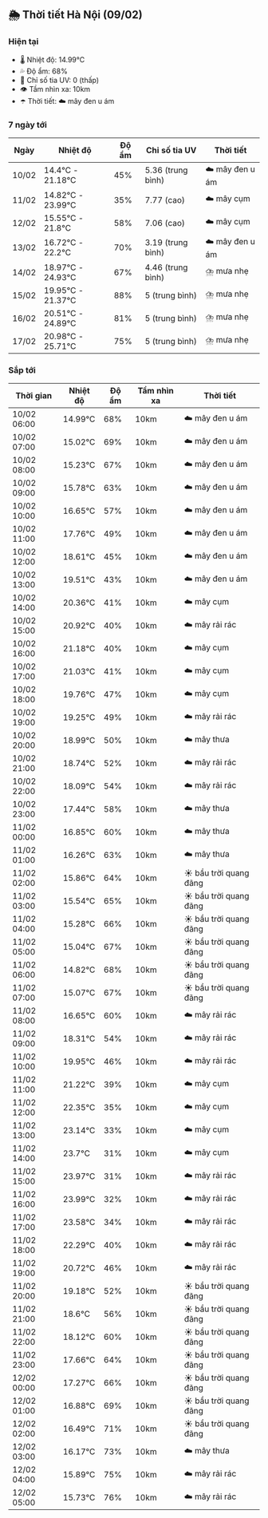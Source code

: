 ## 🌦️ Thời tiết Hà Nội (09/02)

### Hiện tại

- 🌡️ Nhiệt độ: 14.99℃
- 💦 Độ ẩm: 68%
- 🌟 Chỉ số tia UV: 0 (thấp)
- 👁️ Tầm nhìn xa: 10km
- ☂️ Thời tiết: ☁️ mây đen u ám

### 7 ngày tới

| Ngày | Nhiệt độ | Độ ẩm | Chỉ số tia UV | Thời tiết |
| --- | --- | --- | --- | --- |
| 10/02 | 14.4℃ - 21.18℃ | 45% | 5.36 (trung bình) | ☁️ mây đen u ám |
| 11/02 | 14.82℃ - 23.99℃ | 35% | 7.77 (cao) | ☁️ mây cụm |
| 12/02 | 15.55℃ - 21.8℃ | 58% | 7.06 (cao) | ☁️ mây cụm |
| 13/02 | 16.72℃ - 22.2℃ | 70% | 3.19 (trung bình) | ☁️ mây đen u ám |
| 14/02 | 18.97℃ - 24.93℃ | 67% | 4.46 (trung bình) | ⛈️ mưa nhẹ |
| 15/02 | 19.95℃ - 21.37℃ | 88% | 5 (trung bình) | ⛈️ mưa nhẹ |
| 16/02 | 20.51℃ - 24.89℃ | 81% | 5 (trung bình) | ⛈️ mưa nhẹ |
| 17/02 | 20.98℃ - 25.71℃ | 75% | 5 (trung bình) | ⛈️ mưa nhẹ |

### Sắp tới

| Thời gian | Nhiệt độ | Độ ẩm | Tầm nhìn xa | Thời tiết |
| --- | --- | --- | --- | --- |
| 10/02 06:00 | 14.99℃ | 68% | 10km | ☁️ mây đen u ám |
| 10/02 07:00 | 15.02℃ | 69% | 10km | ☁️ mây đen u ám |
| 10/02 08:00 | 15.23℃ | 67% | 10km | ☁️ mây đen u ám |
| 10/02 09:00 | 15.78℃ | 63% | 10km | ☁️ mây đen u ám |
| 10/02 10:00 | 16.65℃ | 57% | 10km | ☁️ mây đen u ám |
| 10/02 11:00 | 17.76℃ | 49% | 10km | ☁️ mây đen u ám |
| 10/02 12:00 | 18.61℃ | 45% | 10km | ☁️ mây đen u ám |
| 10/02 13:00 | 19.51℃ | 43% | 10km | ☁️ mây đen u ám |
| 10/02 14:00 | 20.36℃ | 41% | 10km | ☁️ mây cụm |
| 10/02 15:00 | 20.92℃ | 40% | 10km | ☁️ mây rải rác |
| 10/02 16:00 | 21.18℃ | 40% | 10km | ☁️ mây cụm |
| 10/02 17:00 | 21.03℃ | 41% | 10km | ☁️ mây cụm |
| 10/02 18:00 | 19.76℃ | 47% | 10km | ☁️ mây cụm |
| 10/02 19:00 | 19.25℃ | 49% | 10km | ☁️ mây rải rác |
| 10/02 20:00 | 18.99℃ | 50% | 10km | ☁️ mây thưa |
| 10/02 21:00 | 18.74℃ | 52% | 10km | ☁️ mây rải rác |
| 10/02 22:00 | 18.09℃ | 54% | 10km | ☁️ mây rải rác |
| 10/02 23:00 | 17.44℃ | 58% | 10km | ☁️ mây thưa |
| 11/02 00:00 | 16.85℃ | 60% | 10km | ☁️ mây thưa |
| 11/02 01:00 | 16.26℃ | 63% | 10km | ☁️ mây thưa |
| 11/02 02:00 | 15.86℃ | 64% | 10km | ☀️ bầu trời quang đãng |
| 11/02 03:00 | 15.54℃ | 65% | 10km | ☀️ bầu trời quang đãng |
| 11/02 04:00 | 15.28℃ | 66% | 10km | ☀️ bầu trời quang đãng |
| 11/02 05:00 | 15.04℃ | 67% | 10km | ☀️ bầu trời quang đãng |
| 11/02 06:00 | 14.82℃ | 68% | 10km | ☀️ bầu trời quang đãng |
| 11/02 07:00 | 15.07℃ | 67% | 10km | ☀️ bầu trời quang đãng |
| 11/02 08:00 | 16.65℃ | 60% | 10km | ☁️ mây rải rác |
| 11/02 09:00 | 18.31℃ | 54% | 10km | ☁️ mây rải rác |
| 11/02 10:00 | 19.95℃ | 46% | 10km | ☁️ mây rải rác |
| 11/02 11:00 | 21.22℃ | 39% | 10km | ☁️ mây cụm |
| 11/02 12:00 | 22.35℃ | 35% | 10km | ☁️ mây cụm |
| 11/02 13:00 | 23.14℃ | 33% | 10km | ☁️ mây cụm |
| 11/02 14:00 | 23.7℃ | 31% | 10km | ☁️ mây cụm |
| 11/02 15:00 | 23.97℃ | 31% | 10km | ☁️ mây rải rác |
| 11/02 16:00 | 23.99℃ | 32% | 10km | ☁️ mây rải rác |
| 11/02 17:00 | 23.58℃ | 34% | 10km | ☁️ mây rải rác |
| 11/02 18:00 | 22.29℃ | 40% | 10km | ☁️ mây rải rác |
| 11/02 19:00 | 20.72℃ | 46% | 10km | ☁️ mây rải rác |
| 11/02 20:00 | 19.18℃ | 52% | 10km | ☀️ bầu trời quang đãng |
| 11/02 21:00 | 18.6℃ | 56% | 10km | ☀️ bầu trời quang đãng |
| 11/02 22:00 | 18.12℃ | 60% | 10km | ☀️ bầu trời quang đãng |
| 11/02 23:00 | 17.66℃ | 64% | 10km | ☀️ bầu trời quang đãng |
| 12/02 00:00 | 17.27℃ | 66% | 10km | ☀️ bầu trời quang đãng |
| 12/02 01:00 | 16.88℃ | 69% | 10km | ☀️ bầu trời quang đãng |
| 12/02 02:00 | 16.49℃ | 71% | 10km | ☀️ bầu trời quang đãng |
| 12/02 03:00 | 16.17℃ | 73% | 10km | ☁️ mây thưa |
| 12/02 04:00 | 15.89℃ | 75% | 10km | ☁️ mây rải rác |
| 12/02 05:00 | 15.73℃ | 76% | 10km | ☁️ mây rải rác |
